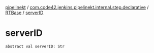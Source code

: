 [pipelinekt](../../index.md) / [com.code42.jenkins.pipelinekt.internal.step.declarative](../index.md) / [RTBase](index.md) / [serverID](./server-i-d.md)

# serverID

`abstract val serverID: Str`